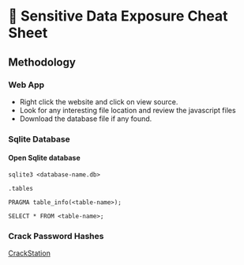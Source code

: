 # 🚛 Sensitive Data Exposure Cheat Sheet

## Methodology

### Web App

* Right click the website and click on view source.
* Look for any interesting file location and review the javascript files
* Download the database file if any found.

### Sqlite Database

#### Open Sqlite database

```
sqlite3 <database-name.db>

.tables

PRAGMA table_info(<table-name>);

SELECT * FROM <table-name>;
```

### Crack Password Hashes

[CrackStation](https://crackstation.net/)

